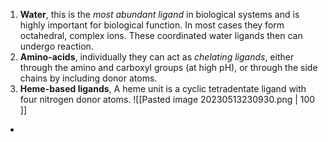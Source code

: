 1. **Water**, this is the *most abundant ligand* in biological systems and is highly important for biological function. In most cases they form octahedral, complex ions. These coordinated water ligands then can undergo reaction.
2. **Amino-acids**, individually they can act as *chelating ligands*, either through the amino and carboxyl groups (at high pH), or through the side chains by including donor atoms.
3. **Heme-based ligands**, A heme unit is a cyclic tetradentate ligand with four nitrogen donor atoms. ![[Pasted image 20230513230930.png | 100 ]]
- 